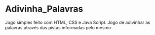 # Adivinha_Palavras
Jogo simples feito com HTML, CSS e Java Script. Jogo de adivinhar as palavras através das pistas informadas pelo mesmo
